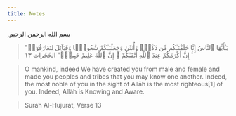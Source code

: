 ```yaml
---
title: Notes
---
```


,بسم الله الرحمن الرحيم

> "يَـٰٓأَيُّهَا ٱلنَّاسُ إِنَّا خَلَقْنَـٰكُم مِّن ذَكَرٍۢ وَأُنثَىٰ وَجَعَلْنَـٰكُمْ شُعُوبًۭا وَقَبَآئِلَ لِتَعَارَفُوٓا۟ ۚ إِنَّ أَكْرَمَكُمْ عِندَ ٱللَّهِ أَتْقَىٰكُمْ ۚ إِنَّ ٱللَّهَ عَلِيمٌ خَبِيرٌۭ" الحُجُرات ١٣

> O mankind, indeed We have created you from male and female and made you peoples and tribes that you may know one another. Indeed, the most noble of you in the sight of Allāh is the most righteous[1] of you. Indeed, Allāh is Knowing and Aware.

> Surah Al-Hujurat, Verse 13

